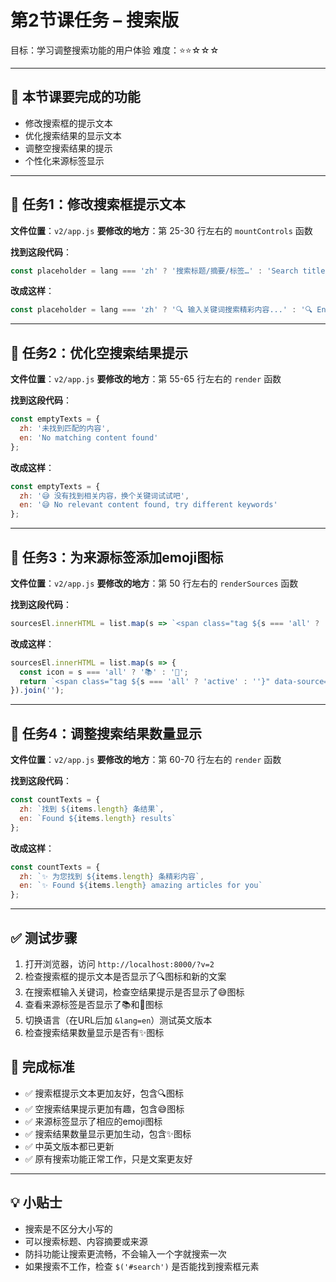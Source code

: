 # 第2节课任务 – 搜索版

目标：学习调整搜索功能的用户体验
难度：⭐⭐☆☆☆

---

## 🎯 本节课要完成的功能
- 修改搜索框的提示文本
- 优化搜索结果的显示文本
- 调整空搜索结果的提示
- 个性化来源标签显示

---

## 📝 任务1：修改搜索框提示文本

**文件位置**：`v2/app.js`
**要修改的地方**：第 25-30 行左右的 `mountControls` 函数

**找到这段代码**：
```javascript
const placeholder = lang === 'zh' ? '搜索标题/摘要/标签…' : 'Search title/summary/tags...';
```

**改成这样**：
```javascript
const placeholder = lang === 'zh' ? '🔍 输入关键词搜索精彩内容...' : '🔍 Enter keywords to search amazing content...';
```

---

## 📝 任务2：优化空搜索结果提示

**文件位置**：`v2/app.js`
**要修改的地方**：第 55-65 行左右的 `render` 函数

**找到这段代码**：
```javascript
const emptyTexts = {
  zh: '未找到匹配的内容',
  en: 'No matching content found'
};
```

**改成这样**：
```javascript
const emptyTexts = {
  zh: '😅 没有找到相关内容，换个关键词试试吧',
  en: '😅 No relevant content found, try different keywords'
};
```

---

## 📝 任务3：为来源标签添加emoji图标

**文件位置**：`v2/app.js`
**要修改的地方**：第 50 行左右的 `renderSources` 函数

**找到这段代码**：
```javascript
sourcesEl.innerHTML = list.map(s => `<span class="tag ${s === 'all' ? 'active' : ''}" data-source="${s}">${esc(s)}</span>`).join('');
```

**改成这样**：
```javascript
sourcesEl.innerHTML = list.map(s => {
  const icon = s === 'all' ? '📚' : '📰';
  return `<span class="tag ${s === 'all' ? 'active' : ''}" data-source="${s}">${icon} ${esc(s)}</span>`;
}).join('');
```

---

## 📝 任务4：调整搜索结果数量显示

**文件位置**：`v2/app.js`
**要修改的地方**：第 60-70 行左右的 `render` 函数

**找到这段代码**：
```javascript
const countTexts = {
  zh: `找到 ${items.length} 条结果`,
  en: `Found ${items.length} results`
};
```

**改成这样**：
```javascript
const countTexts = {
  zh: `✨ 为您找到 ${items.length} 条精彩内容`,
  en: `✨ Found ${items.length} amazing articles for you`
};
```

---

## ✅ 测试步骤

1. 打开浏览器，访问 `http://localhost:8000/?v=2`
2. 检查搜索框的提示文本是否显示了🔍图标和新的文案
3. 在搜索框输入关键词，检查空结果提示是否显示了😅图标
4. 查看来源标签是否显示了📚和📰图标
5. 切换语言（在URL后加 `&lang=en`）测试英文版本
6. 检查搜索结果数量显示是否有✨图标

## 🎉 完成标准

- ✅ 搜索框提示文本更加友好，包含🔍图标
- ✅ 空搜索结果提示更加有趣，包含😅图标
- ✅ 来源标签显示了相应的emoji图标
- ✅ 搜索结果数量显示更加生动，包含✨图标
- ✅ 中英文版本都已更新
- ✅ 原有搜索功能正常工作，只是文案更友好

---

## 💡 小贴士

- 搜索是不区分大小写的
- 可以搜索标题、内容摘要或来源
- 防抖功能让搜索更流畅，不会输入一个字就搜索一次
- 如果搜索不工作，检查 `$('#search')` 是否能找到搜索框元素